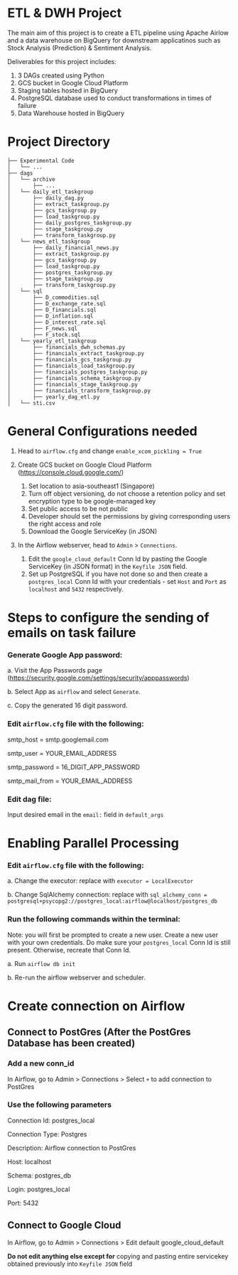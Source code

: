 # ETL & DWH Project
The main aim of this project is to create a ETL pipeline using Apache Airlow and a data warehouse on BigQuery for downstream applicatinos such as Stock Analysis (Prediction) & Sentiment Analysis. 

Deliverables for this project includes:
1. 3 DAGs created using Python
2. GCS bucket in Google Cloud Platform
3. Staging tables hosted in BigQuery
4. PostgreSQL database used to conduct transformations in times of failure
5. Data Warehouse hosted in BigQuery

# Project Directory
```
├── Experimental Code
│   └── ...
├── dags
│   └── archive
│       ├── ...
│   └── daily_etl_taskgroup
│       ├── daily_dag.py
│       ├── extract_taskgroup.py
│       ├── gcs_taskgroup.py
│       ├── load_taskgroup.py
│       ├── daily_postgres_taskgroup.py
│       ├── stage_taskgroup.py
│       ├── transform_taskgroup.py
│   └── news_etl_taskgroup
│       ├── daily_financial_news.py
│       ├── extract_taskgroup.py
│       ├── gcs_taskgroup.py
│       ├── load_taskgroup.py
│       ├── postgres_taskgroup.py
│       ├── stage_taskgroup.py
│       ├── transform_taskgroup.py
│   └── sql
│       ├── D_commodities.sql
│       ├── D_exchange_rate.sql
│       ├── D_financials.sql
│       ├── D_inflation.sql
│       ├── D_interest_rate.sql
│       ├── F_news.sql
│       ├── F_stock.sql
│   └── yearly_etl_taskgroup
│       ├── financials_dwh_schemas.py
│       ├── financials_extract_taskgroup.py
│       ├── financials_gcs_taskgroup.py
│       ├── financials_load_taskgroup.py
│       ├── financials_postgres_taskgroup.py
│       ├── financials_schema_taskgroup.py
│       ├── financials_stage_taskgroup.py
│       ├── financials_transform_taskgroup.py
│       ├── yearly_dag_etl.py
│   └── sti.csv
```

# General Configurations needed
1. Head to `airflow.cfg` and change `enable_xcom_pickling = True`
2. Create GCS bucket on Google Cloud Platform (https://console.cloud.google.com/)
    1. Set location to asia-southeast1 (Singapore)
    2. Turn off object versioning, do not choose a retention policy and set encryption type to be google-managed key
    3. Set public access to be not public
    4. Developer should set the permissions by giving corresponding users the right access and role
    5. Download the Google ServiceKey (in JSON)

3. In the Airflow webserver, head to `Admin` > `Connections`. 
    1. Edit the `google_cloud_default` Conn Id by pasting the Google ServiceKey (in JSON format) in the `Keyfile JSON` field. 
    2. Set up PostgreSQL if you have not done so and then create a `postgres_local` Conn Id with your credentials - set `Host` and `Port` as `localhost` and `5432` respectively. 

# Steps to configure the sending of emails on task failure
### Generate Google App password: 

a. Visit the App Passwords page (https://security.google.com/settings/security/apppasswords)

b. Select App as `airflow` and select `Generate`. 

c. Copy the generated 16 digit password. 

### Edit `airflow.cfg` file with the following:

smtp_host = smtp.googlemail.com

smtp_user = YOUR_EMAIL_ADDRESS

smtp_password = 16_DIGIT_APP_PASSWORD

smtp_mail_from = YOUR_EMAIL_ADDRESS

### Edit dag file:

Input desired email in the `email:` field in `default_args`

# Enabling Parallel Processing
### Edit `airflow.cfg` file with the following: 

a. Change the executor: replace with `executor = LocalExecutor`

b. Change SqlAlchemy connection: replace with `sql_alchemy_conn = postgresql+psycopg2://postgres_local:airflow@localhost/postgres_db`

### Run the following commands within the terminal:

Note: you will first be prompted to create a new user. Create a new user with your own credentials. Do make sure your `postgres_local` Conn Id is still present. Otherwise, recreate that Conn Id. 

a. Run `airflow db init`

b. Re-run the airflow webserver and scheduler. 

# Create connection on Airflow 
## Connect to PostGres (After the PostGres Database has been created)
### Add a new conn_id

In Airflow, go to Admin > Connections > Select `+` to add connection to PostGres

### Use the following parameters

Connection Id: postgres_local

Connection Type: Postgres

Description: Airflow connection to PostGres

Host: localhost

Schema: postgres_db

Login: postgres_local

Port: 5432

## Connect to Google Cloud
In Airflow, go to Admin > Connections > Edit default google_cloud_default

**Do not edit anything else except for** copying and pasting entire servicekey obtained previously into `Keyfile JSON` field

